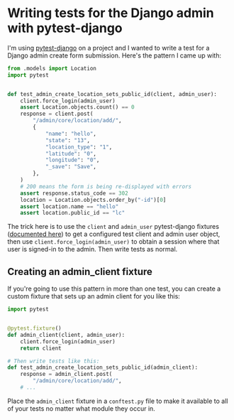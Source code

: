 # Writing tests for the Django admin with pytest-django

I'm using [pytest-django](https://pytest-django.readthedocs.io/) on a project and I wanted to write a test for a Django admin create form submission. Here's the pattern I came up with:

```python
from .models import Location
import pytest


def test_admin_create_location_sets_public_id(client, admin_user):
    client.force_login(admin_user)
    assert Location.objects.count() == 0
    response = client.post(
        "/admin/core/location/add/",
        {
            "name": "hello",
            "state": "13",
            "location_type": "1",
            "latitude": "0",
            "longitude": "0",
            "_save": "Save",
        },
    )
    # 200 means the form is being re-displayed with errors
    assert response.status_code == 302
    location = Location.objects.order_by("-id")[0]
    assert location.name == "hello"
    assert location.public_id == "lc"
```
The trick here is to use the `client` and `admin_user` pytest-django fixtures ([documented here](https://pytest-django.readthedocs.io/en/latest/helpers.html#fixtures)) to get a configured test client and admin user object, then use `client.force_login(admin_user)` to obtain a session where that user is signed-in to the admin. Then write tests as normal.

## Creating an admin_client fixture

If you're going to use this pattern in more than one test, you can create a custom fixture that sets up an admin client for you like this:

```python
import pytest


@pytest.fixture()
def admin_client(client, admin_user):
    client.force_login(admin_user)
    return client

# Then write tests like this:
def test_admin_create_location_sets_public_id(admin_client):
    response = admin_client.post(
        "/admin/core/location/add/",
    # ...
```
Place the `admin_client` fixture in a `conftest.py` file to make it available to all of your tests no matter what module they occur in.
